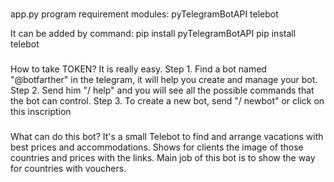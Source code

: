 ###
app.py program requirement modules:
   pyTelegramBotAPI
   telebot
   
  It can be added by command:
                            pip install pyTelegramBotAPI
                            pip install telebot
###

###

How to take TOKEN?
It is really easy.
Step 1. Find a bot named "@botfarther" in the telegram, it will help you create and manage your bot.
Step 2. Send him "/ help" and you will see all the possible commands that the bot can control.
Step 3. To create a new bot, send "/ newbot" or click on this inscription

###

###


What can do this bot?
It's a small Telebot to find and arrange vacations with best prices and accommodations.
Shows for clients the image of those countries and prices with the links.
Main job of this bot is to show the way for countries with vouchers.

##
